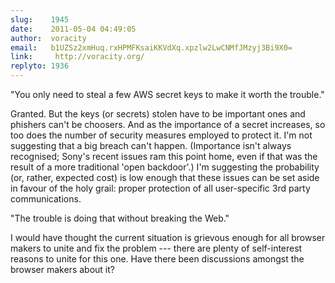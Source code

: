 ```yaml
---
slug:    1945
date:    2011-05-04 04:49:05
author:  voracity
email:   b1UZSz2xmHuq.rxHPMFKsaiKKVdXq.xpzlw2LwCNMfJMzyj3Bi9X0=
link:     http://voracity.org/
replyto: 1936
---
```


"You only need to steal a few AWS secret keys to make it worth the trouble."

Granted. But the keys (or secrets) stolen have to be important ones
and phishers can't be choosers. And as the importance of a secret
increases, so too does the number of security measures employed to
protect it. I'm not suggesting that a big breach can't
happen. (Importance isn't always recognised; Sony's recent issues ram
this point home, even if that was the result of a more traditional
'open backdoor'.) I'm suggesting the probability (or, rather, expected
cost) is low enough that these issues can be set aside in favour of
the holy grail: proper protection of all user-specific 3rd party
communications.

"The trouble is doing that without breaking the Web."

I would have thought the current situation is grievous enough for all
browser makers to unite and fix the problem --- there are plenty of
self-interest reasons to unite for this one. Have there been
discussions amongst the browser makers about it?
